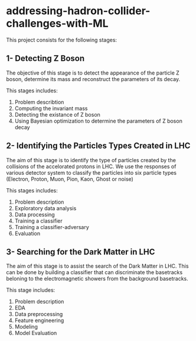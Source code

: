 # addressing-hadron-collider-challenges-with-ML
This project consists for the following stages:
## 1- Detecting Z Boson
The objective of this stage is to detect the appearance of the particle Z boson, determine its mass and reconstruct the parameters of its decay. 

This stages includes:
1. Problem describtion
2. Computing the invariant mass
3. Detecting the existance of Z boson
4. Using Bayesian optimization to determine the parameters of Z boson decay
## 2- Identifying the Particles Types Created in LHC
The aim of this stage is to identify the type of particles created by the collisions of the accelorated protons in LHC. We use the responses of various detector system to classify the particles into six particle types (Electron, Proton, Muon, Pion, Kaon, Ghost or noise)

This stages includes:
1.  Problem description
2.  Exploratory data analysis
3.  Data processing
4.  Training a classifier
5.  Training a classifier-adversary
6.  Evaluation
## 3- Searching for the Dark Matter in LHC
The aim of this stage is to assist the search of the Dark Matter in LHC. This can be done by building a classifier that can discriminate the basetracks beloning to the electromagnetic showers from the background basetracks.

This stage includes:
1. Problem description
2. EDA
3. Data preprocessing
4. Feature engineering
5. Modeling
6. Model Evaluation
